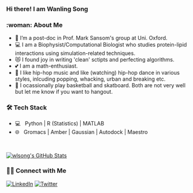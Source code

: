 ### Hi there! I am Wanling Song 

<h3>:woman: About Me </h3>

- :office: I’m a post-doc in Prof. Mark Sansom's group at Uni. Oxford. 
- :computer: I am a Biophysist/Computational Biologist who studies protein-lipid interactions using simulation-related techniques. 
- :heart_eyes_cat: I found joy in writing 'clean' sctipts and perfecting algorithms. 
- :two_hearts: I am a math-enthusiast. 
- :kiss: I like hip-hop music and like (watching) hip-hop dance in various styles, inlcuding popping, whacking, urban and breaking etc. 
- :basketball: I ocassionally play basketball and skatboard. Both are not very well but let me know if you want to hangout. 

<h3>🛠 Tech Stack</h3>

- 💻 &nbsp; Python | R (Statistics) | MATLAB
- 🌐 &nbsp; Gromacs | Amber | Gaussian | Autodock | Maestro

<br/>

[![wlsong's GitHub Stats](https://github-readme-stats.vercel.app/api?username=wlsong&show_icons=true)](https://github.com/wlsong)


<h3> 🤝🏻 Connect with Me </h3>

<a href="https://www.linkedin.com/in/wanling-song-11bb73197/"><img alt="LinkedIn" src="https://img.shields.io/badge/LinkedIn-Wanling%20Song-blue?style=flat-square&logo=linkedin"></a>
<a href="https://www.twitter.com/Linda_hello/"><img alt="Twitter" src="https://img.shields.io/badge/Twitter-Wanling%20Song-blue?style=flat-square&logo=twitter"></a>
